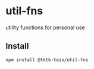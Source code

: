 # util-fns

utility functions for personal use

## Install

```bash
npm install @tktb-tess/util-fns
```
